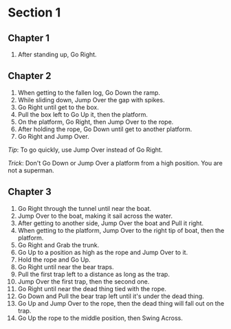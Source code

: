 
# Section 1

## Chapter 1

1. After standing up, Go Right.

## Chapter 2

1. When getting to the fallen log, Go Down the ramp.
2. While sliding down, Jump Over the gap with spikes.
3. Go Right until get to the box.
4. Pull the box left to Go Up it, then the platform.
5. On the platform, Go Right, then Jump Over to the rope.
6. After holding the rope, Go Down until get to another platform.
7. Go Right and Jump Over.

_Tip_: To go quickly, use Jump Over instead of Go Right.

_Trick_: Don't Go Down or Jump Over a platform from a high position. You are not a superman.

## Chapter 3

1. Go Right through the tunnel until near the boat.
2. Jump Over to the boat, making it sail across the water.
3. After getting to another side, Jump Over the boat and Pull it right.
4. When getting to the platform, Jump Over to the right tip of boat, then the platform.
5. Go Right and Grab the trunk.
6. Go Up to a position as high as the rope and Jump Over to it.
7. Hold the rope and Go Up.
8. Go Right until near the bear traps.
9. Pull the first trap left to a distance as long as the trap.
10. Jump Over the first trap, then the second one.
11. Go Right until near the dead thing tied with the rope.
12. Go Down and Pull the bear trap left until it's under the dead thing.
13. Go Up and Jump Over to the rope, then the dead thing will fall out on the trap.
14. Go Up the rope to the middle position, then Swing Across.
